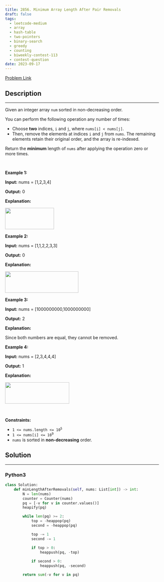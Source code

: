 ```yaml
---
title: 2856. Minimum Array Length After Pair Removals
draft: false
tags: 
  - leetcode-medium
  - array
  - hash-table
  - two-pointers
  - binary-search
  - greedy
  - counting
  - biweekly-contest-113
  - contest-question
date: 2023-09-17
---
```


[Problem Link](https://leetcode.com/problems/minimum-array-length-after-pair-removals/)

## Description

---
<p>Given an integer array <code>num</code> sorted in non-decreasing order.</p>

<p>You can perform the following operation any number of times:</p>

<ul>
	<li>Choose <strong>two</strong> indices, <code>i</code> and <code>j</code>, where <code>nums[i] &lt; nums[j]</code>.</li>
	<li>Then, remove the elements at indices <code>i</code> and <code>j</code> from <code>nums</code>. The remaining elements retain their original order, and the array is re-indexed.</li>
</ul>

<p>Return the <strong>minimum</strong> length of <code>nums</code> after applying the operation zero or more times.</p>

<p>&nbsp;</p>
<p><strong class="example">Example 1:</strong></p>

<div class="example-block">
<p><strong>Input:</strong> <span class="example-io">nums = [1,2,3,4]</span></p>

<p><strong>Output:</strong> <span class="example-io">0</span></p>

<p><strong>Explanation:</strong></p>

<p><img src="https://assets.leetcode.com/uploads/2024/05/18/tcase1.gif" style="width: 160px; height: 70px;" /></p>
</div>

<p><strong class="example">Example 2:</strong></p>

<div class="example-block">
<p><strong>Input:</strong> <span class="example-io">nums = [1,1,2,2,3,3]</span></p>

<p><strong>Output:</strong> <span class="example-io">0</span></p>

<p><strong>Explanation:</strong></p>

<p><img src="https://assets.leetcode.com/uploads/2024/05/19/tcase2.gif" style="width: 240px; height: 70px;" /></p>
</div>

<p><strong class="example">Example 3:</strong></p>

<div class="example-block">
<p><strong>Input:</strong> <span class="example-io">nums = [1000000000,1000000000]</span></p>

<p><strong>Output:</strong> <span class="example-io">2</span></p>

<p><strong>Explanation:</strong></p>

<p>Since both numbers are equal, they cannot be removed.</p>
</div>

<p><strong class="example">Example 4:</strong></p>

<div class="example-block">
<p><strong>Input:</strong> <span class="example-io">nums = [2,3,4,4,4]</span></p>

<p><strong>Output:</strong> <span class="example-io">1</span></p>

<p><strong>Explanation:</strong></p>

<p><img src="https://assets.leetcode.com/uploads/2024/05/19/tcase3.gif" style="width: 210px; height: 70px;" /></p>
</div>

<p>&nbsp;</p>
<p><strong>Constraints:</strong></p>

<ul>
	<li><code>1 &lt;= nums.length &lt;= 10<sup>5</sup></code></li>
	<li><code>1 &lt;= nums[i] &lt;= 10<sup>9</sup></code></li>
	<li><code>nums</code> is sorted in <strong>non-decreasing</strong> order.</li>
</ul>


## Solution

---
### Python3
``` py title='minimum-array-length-after-pair-removals'
class Solution:
    def minLengthAfterRemovals(self, nums: List[int]) -> int:
        N = len(nums)
        counter = Counter(nums)
        pq = [-v for v in counter.values()]
        heapify(pq)

        while len(pq) >= 2:
            top = -heappop(pq)
            second = -heappop(pq)

            top -= 1
            second -= 1

            if top > 0:
                heappush(pq, -top)
            
            if second > 0:
                heappush(pq, -second)

        return sum(-v for v in pq)
```

